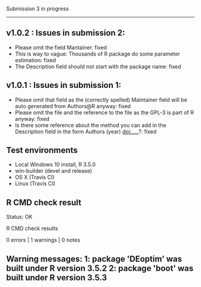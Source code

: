 Submission 3 in progress

----------------------------------------------------------------

## v1.0.2 : Issues in submission 2:

* Please omit the field Mantainer: fixed
* This is way to vague: Thousands of R package do some parameter estimation: fixed
* The Description field should not start with the package name: fixed

## v1.0.1 : Issues in submission 1:

* Please omit that field as the (correctly spelled) Maintainer field will
  be auto generated from Authors@R anyway: fixed
* Please omit the file and the reference to the file as the GPL-3 is part
  of R anyway: fixed
* Is there some reference about the method you can add in the Description 
  field in the form Authors (year) <doi:.....>?: fixed

## Test environments

* Local Windows 10 install, R 3.5.0
* win-builder (devel and release)
* OS X (Travis CI)
* Linux (Travis CI)

## R CMD check result

Status: OK

R CMD check results

0 errors | 1 warnings | 0 notes

Warning messages:
1: package 'DEoptim' was built under R version 3.5.2 
2: package 'boot' was built under R version 3.5.3 
----------------------------------------------------------------
